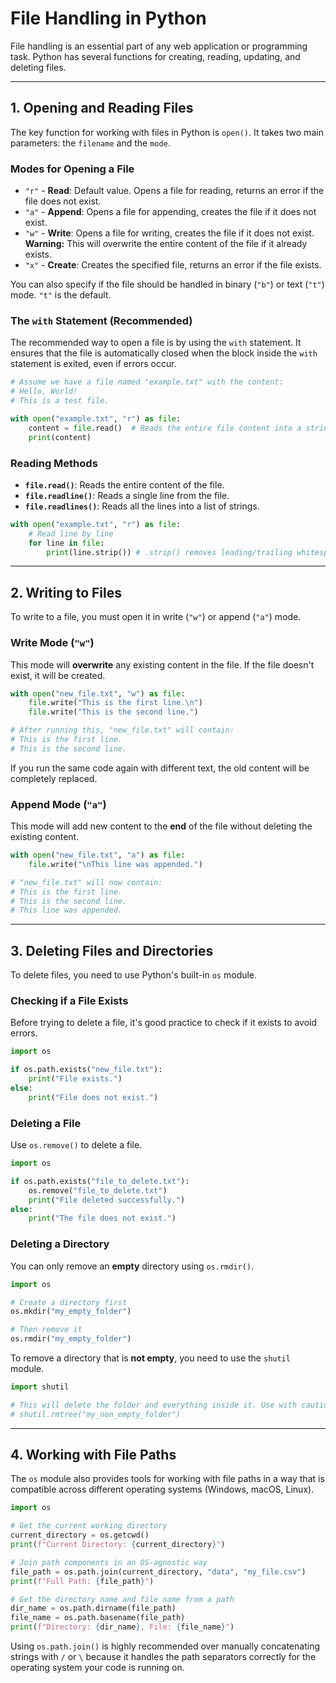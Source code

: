 # File Handling in Python

File handling is an essential part of any web application or programming task. Python has several functions for creating, reading, updating, and deleting files.

---

## 1. Opening and Reading Files

The key function for working with files in Python is `open()`. It takes two main parameters: the `filename` and the `mode`.

### Modes for Opening a File

-   `"r"` - **Read**: Default value. Opens a file for reading, returns an error if the file does not exist.
-   `"a"` - **Append**: Opens a file for appending, creates the file if it does not exist.
-   `"w"` - **Write**: Opens a file for writing, creates the file if it does not exist. **Warning:** This will overwrite the entire content of the file if it already exists.
-   `"x"` - **Create**: Creates the specified file, returns an error if the file exists.

You can also specify if the file should be handled in binary (`"b"`) or text (`"t"`) mode. `"t"` is the default.

### The `with` Statement (Recommended)

The recommended way to open a file is by using the `with` statement. It ensures that the file is automatically closed when the block inside the `with` statement is exited, even if errors occur.

```python
# Assume we have a file named "example.txt" with the content:
# Hello, World!
# This is a test file.

with open("example.txt", "r") as file:
    content = file.read()  # Reads the entire file content into a string
    print(content)
```

### Reading Methods

-   **`file.read()`**: Reads the entire content of the file.
-   **`file.readline()`**: Reads a single line from the file.
-   **`file.readlines()`**: Reads all the lines into a list of strings.

```python
with open("example.txt", "r") as file:
    # Read line by line
    for line in file:
        print(line.strip()) # .strip() removes leading/trailing whitespace, including the newline character
```

---

## 2. Writing to Files

To write to a file, you must open it in write (`"w"`) or append (`"a"`) mode.

### Write Mode (`"w"`)

This mode will **overwrite** any existing content in the file. If the file doesn't exist, it will be created.

```python
with open("new_file.txt", "w") as file:
    file.write("This is the first line.\n")
    file.write("This is the second line.")

# After running this, "new_file.txt" will contain:
# This is the first line.
# This is the second line.
```

If you run the same code again with different text, the old content will be completely replaced.

### Append Mode (`"a"`)

This mode will add new content to the **end** of the file without deleting the existing content.

```python
with open("new_file.txt", "a") as file:
    file.write("\nThis line was appended.")

# "new_file.txt" will now contain:
# This is the first line.
# This is the second line.
# This line was appended.
```

---

## 3. Deleting Files and Directories

To delete files, you need to use Python's built-in `os` module.

### Checking if a File Exists

Before trying to delete a file, it's good practice to check if it exists to avoid errors.

```python
import os

if os.path.exists("new_file.txt"):
    print("File exists.")
else:
    print("File does not exist.")
```

### Deleting a File

Use `os.remove()` to delete a file.

```python
import os

if os.path.exists("file_to_delete.txt"):
    os.remove("file_to_delete.txt")
    print("File deleted successfully.")
else:
    print("The file does not exist.")
```

### Deleting a Directory

You can only remove an **empty** directory using `os.rmdir()`.

```python
import os

# Create a directory first
os.mkdir("my_empty_folder")

# Then remove it
os.rmdir("my_empty_folder")
```

To remove a directory that is **not empty**, you need to use the `shutil` module.

```python
import shutil

# This will delete the folder and everything inside it. Use with caution!
# shutil.rmtree("my_non_empty_folder")
```

---

## 4. Working with File Paths

The `os` module also provides tools for working with file paths in a way that is compatible across different operating systems (Windows, macOS, Linux).

```python
import os

# Get the current working directory
current_directory = os.getcwd()
print(f"Current Directory: {current_directory}")

# Join path components in an OS-agnostic way
file_path = os.path.join(current_directory, "data", "my_file.csv")
print(f"Full Path: {file_path}")

# Get the directory name and file name from a path
dir_name = os.path.dirname(file_path)
file_name = os.path.basename(file_path)
print(f"Directory: {dir_name}, File: {file_name}")
```
Using `os.path.join()` is highly recommended over manually concatenating strings with `/` or `\` because it handles the path separators correctly for the operating system your code is running on.
